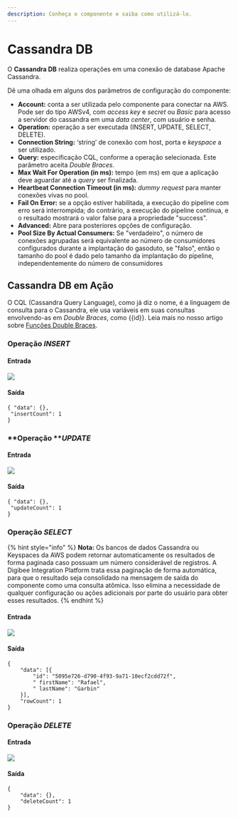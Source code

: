 ```yaml
---
description: Conheça o componente e saiba como utilizá-lo.
---
```


# Cassandra DB

O **Cassandra DB** realiza operações em uma conexão de database Apache Cassandra.&#x20;

Dê uma olhada em alguns dos parâmetros de configuração do componente:

* **Account:** conta a ser utilizada pelo componente para conectar na AWS. Pode ser do tipo AWSv4, com _access key_ e _secret_ ou _Basic_ para acesso a servidor do cassandra em uma _data center_, com usuário e senha.&#x20;
* **Operation:** operação a ser executada (INSERT, UPDATE, SELECT, DELETE).&#x20;
* **Connection String:** ‘string’ de conexão com host, porta e _keyspace_ a ser utilizado.
* **Query:** especificação CQL, conforme a operação selecionada. Este parâmetro aceita _Double Braces._&#x20;
* **Max Wait For Operation (in ms):** tempo (em ms) em que a aplicação deve aguardar até a _query_ ser finalizada.&#x20;
* **Heartbeat Connection Timeout (in ms):** _dummy request_ para manter conexões vivas no pool.
* **Fail On Error:** se a opção estiver habilitada, a execução do pipeline com erro será interrompida; do contrário, a execução do pipeline continua, e o resultado mostrará o valor false para a propriedade "success".
* **Advanced:** Abre para posteriores opções de configuração.&#x20;
* **Pool Size By Actual Consumers:** Se "verdadeiro", o número de conexões agrupadas será equivalente ao número de consumidores configurados durante a implantação do gasoduto, se "falso", então o tamanho do pool é dado pelo tamanho da implantação do pipeline, independentemente do número de consumidores

## Cassandra DB em Ação&#x20;

O CQL (Cassandra Query Language), como já diz o nome, é a linguagem de consulta para o Cassandra, ele usa variáveis em suas consultas envolvendo-as em _Double Braces_, como \{{id\}}. Leia mais no nosso artigo sobre [Funções Double Braces](https://docs.digibee.com/documentation/v/pt-br/build/funcoes-double-braces).&#x20;

### Operação _INSERT_

#### Entrada

![](<../../.gitbook/assets/Screen Shot 2022-05-09 at 17.34.40 (1) (2).png>)

#### Saída&#x20;

```
{ "data": {},
 "insertCount": 1 
}
```

### **Operação **_**UPDATE**_

#### **Entrada**

![](<../../.gitbook/assets/Screen Shot 2022-05-09 at 17.35.00 (1) (1) (1).png>)

#### Saída

```
{ "data": {},
 "updateCount": 1
}
```

### Operação _SELECT_

{% hint style="info" %}
**Nota:** Os bancos de dados Cassandra ou Keyspaces da AWS podem retornar automaticamente os resultados de forma paginada caso possuam um número considerável de registros. A Digibee Integration Platform trata essa paginação de forma automática, para que o resultado seja consolidado na mensagem de saída do componente como uma consulta atômica. Isso elimina a necessidade de qualquer configuração ou ações adicionais por parte do usuário para obter esses resultados.
{% endhint %}

#### Entrada

![](<../../.gitbook/assets/Screen Shot 2022-05-09 at 17.35.21 (1) (1).png>)

#### **Saída**

```
{
	"data": [{
		"id": "5095e726-d790-4f93-9a71-10ecf2cdd72f",
		" firstName": "Rafael",
		" lastName": "Garbin"
	}],
	"rowCount": 1
}

```

### Operação _DELETE_

#### Entrada

![](<../../.gitbook/assets/Screen Shot 2022-05-09 at 17.39.07 (1).png>)

#### Saída

```
{
	"data": {},
	"deleteCount": 1
}

```
